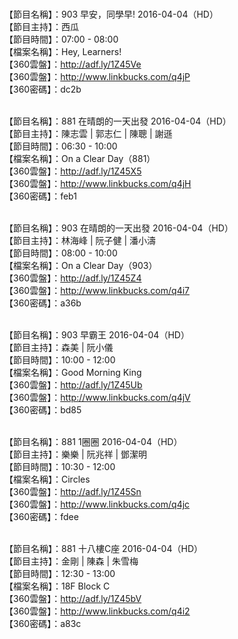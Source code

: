 <br>【節目名稱】：903 早安，同學早! 2016-04-04（HD）
<br>【節目主持】：西瓜
<br>【節目時間】：07:00 - 08:00
<br>【檔案名稱】：Hey, Learners!
<br>【360雲盤】：http://adf.ly/1Z45Ve
<br>【360雲盤】：http://www.linkbucks.com/q4jP
<br>【360密碼】：dc2b

<br>【節目名稱】：881 在晴朗的一天出發 2016-04-04（HD）
<br>【節目主持】：陳志雲 | 郭志仁 | 陳聰 | 謝遜
<br>【節目時間】：06:30 - 10:00
<br>【檔案名稱】：On a Clear Day（881）
<br>【360雲盤】：http://adf.ly/1Z45X5
<br>【360雲盤】：http://www.linkbucks.com/q4jH
<br>【360密碼】：feb1

<br>【節目名稱】：903 在晴朗的一天出發 2016-04-04（HD）
<br>【節目主持】：林海峰 | 阮子健 | 潘小濤
<br>【節目時間】：08:00 - 10:00
<br>【檔案名稱】：On a Clear Day（903）
<br>【360雲盤】：http://adf.ly/1Z45Z4
<br>【360雲盤】：http://www.linkbucks.com/q4i7
<br>【360密碼】：a36b

<br>【節目名稱】：903 早霸王 2016-04-04（HD）
<br>【節目主持】：森美 | 阮小儀
<br>【節目時間】：10:00 - 12:00
<br>【檔案名稱】：Good Morning King
<br>【360雲盤】：http://adf.ly/1Z45Ub
<br>【360雲盤】：http://www.linkbucks.com/q4jV
<br>【360密碼】：bd85

<br>【節目名稱】：881 1圈圈 2016-04-04（HD）
<br>【節目主持】：樂樂 | 阮兆祥 | 鄧潔明
<br>【節目時間】：10:30 - 12:00
<br>【檔案名稱】：Circles
<br>【360雲盤】：http://adf.ly/1Z45Sn
<br>【360雲盤】：http://www.linkbucks.com/q4jc
<br>【360密碼】：fdee

<br>【節目名稱】：881 十八樓C座 2016-04-04（HD）
<br>【節目主持】：金剛 | 陳森 | 朱雪梅
<br>【節目時間】：12:30 - 13:00
<br>【檔案名稱】：18F Block C
<br>【360雲盤】：http://adf.ly/1Z45bV
<br>【360雲盤】：http://www.linkbucks.com/q4i2
<br>【360密碼】：a83c
